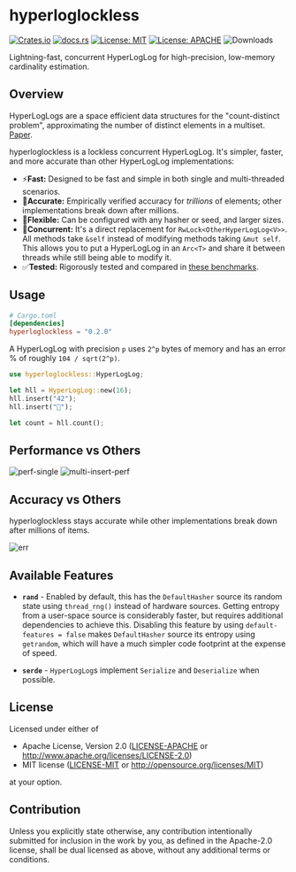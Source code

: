 # hyperloglockless
[![Crates.io](https://img.shields.io/crates/v/hyperloglockless.svg)](https://crates.io/crates/hyperloglockless)
[![docs.rs](https://docs.rs/hyperloglockless/badge.svg)](https://docs.rs/hyperloglockless)
[![License: MIT](https://img.shields.io/badge/License-MIT-blue.svg)](https://github.com/tomtomwombat/hyperloglockless/blob/main/LICENSE-MIT)
[![License: APACHE](https://img.shields.io/badge/License-Apache-blue.svg)](https://github.com/tomtomwombat/hyperloglockless/blob/main/LICENSE-APACHE)
![Downloads](https://img.shields.io/crates/d/hyperloglockless)

Lightning-fast, concurrent HyperLogLog for high-precision, low-memory cardinality estimation.

## Overview

HyperLogLogs are a space efficient data structures for the "count-distinct problem", approximating the number of distinct elements in a multiset. [Paper](https://algo.inria.fr/flajolet/Publications/FlFuGaMe07.pdf).

hyperloglockless is a lockless concurrent HyperLogLog. It's simpler, faster, and more accurate than other HyperLogLog implementations:
- ⚡**Fast:** Designed to be fast and simple in both single and multi-threaded scenarios.
- 🎯**Accurate:** Empirically verified accuracy for *trillions* of elements; other implementations break down after millions.
- 🔧**Flexible:** Can be configured with any hasher or seed, and larger sizes.
- 🧵**Concurrent:** It's a direct replacement for `RwLock<OtherHyperLogLog<V>>`. All methods take `&self` instead of modifying methods taking `&mut self`. This allows you to put a HyperLogLog in an `Arc<T>` and share it between threads while still being able to modify it.
- ✅**Tested:** Rigorously tested and compared in [these benchmarks](TODO).

## Usage

```toml
# Cargo.toml
[dependencies]
hyperloglockless = "0.2.0"
```

A HyperLogLog with precision `p` uses `2^p` bytes of memory and has an error % of roughly `104 / sqrt(2^p)`.
```rust
use hyperloglockless::HyperLogLog;

let hll = HyperLogLog::new(16);
hll.insert("42");
hll.insert("🦀");

let count = hll.count();
```

## Performance vs Others
![perf-single](https://github.com/user-attachments/assets/8b3df60a-5e42-4f70-b81e-68b3446ade83)
![multi-insert-perf](https://github.com/user-attachments/assets/93bf3b54-c4e1-4d33-a14d-b73aa947a851)

## Accuracy vs Others
hyperloglockless stays accurate while other implementations break down after millions of items.

![err](https://github.com/user-attachments/assets/82690b1d-e9f0-4335-96c9-23914548ab65)


## Available Features

- **`rand`** - Enabled by default, this has the `DefaultHasher` source its random state using `thread_rng()` instead of hardware sources. Getting entropy from a user-space source is considerably faster, but requires additional dependencies to achieve this. Disabling this feature by using `default-features = false` makes `DefaultHasher` source its entropy using `getrandom`, which will have a much simpler code footprint at the expense of speed.

- **`serde`** - `HyperLogLog`s implement `Serialize` and `Deserialize` when possible.

## License

Licensed under either of

 * Apache License, Version 2.0
   ([LICENSE-APACHE](LICENSE-APACHE) or http://www.apache.org/licenses/LICENSE-2.0)
 * MIT license
   ([LICENSE-MIT](LICENSE-MIT) or http://opensource.org/licenses/MIT)

at your option.

## Contribution

Unless you explicitly state otherwise, any contribution intentionally submitted
for inclusion in the work by you, as defined in the Apache-2.0 license, shall be
dual licensed as above, without any additional terms or conditions.
